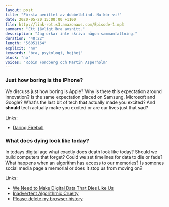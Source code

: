 ```yaml
---
layout: post
title: "Första avnittet av dubbelblind. Nu kör vi!"
date: 2020-05-20 15:00:00 +1100
file: http://link-rot.s3.amazonaws.com/Episode-1.mp3
summary: "Ett jävligt bra avsnitt."
description: "Jag orkar inte skriva någon sammanfattning."
duration: "48:22" 
length: "56051164"
explicit: "no" 
keywords: "bra, psykologi, hejhej"
block: "no" 
voices: "Robin Fondberg och Martin Asperholm"
---
```


### Just how boring is the iPhone?

We discuss just how boring is Apple? Why is there this expectation around innovation? Is the same expectation placed on Samsung, Microsoft and Google? What's the last bit of tech that actually made you excited? And **should** tech actually make you excited or are our lives just that sad?

Links:

- [Daring Fireball](http://daringfireball.net/)

### What does dying look like today?

In todays digital age what exactly does death look like today? Should we build computers that forget? Could we set timelines for data to die or fade? What happens when an algorithm has access to our memories? Is somones social media page a memorial or does it stop us from moving on?

Links: 

- [We Need to Make Digital Data That Dies Like Us](http://motherboard.vice.com/read/how-digital-possessions-keep-us-from-letting-go-of-the-dead)
- [Inadvertent Algorithmic Cruelty](http://meyerweb.com/eric/thoughts/2014/12/24/inadvertent-algorithmic-cruelty/)
- [Please delete my browser history](https://www.reddit.com/r/funny/comments/15rb1k/a_medicalert_bracelet_like_this_might_be_sensible/)
